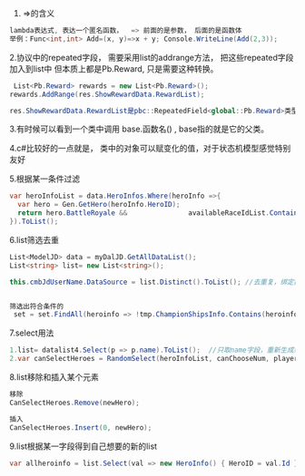 1. =>的含义

~~~c#
lambda表达式, 表达一个匿名函数，  => 前面的是参数， 后面的是函数体
举例：Func<int,int> Add=(x, y)=>x + y; Console.WriteLine(Add(2,3));
~~~

2.协议中的repeated字段， 需要采用list的addrange方法， 把这些repeated字段加入到list中
但本质上都是Pb.Reward, 只是需要这种转换。

~~~c#
 List<Pb.Reward> rewards = new List<Pb.Reward>();
rewards.AddRange(res.ShowRewardData.RewardList);

res.ShowRewardData.RewardList是pbc::RepeatedField<global::Pb.Reward>类型的
~~~



3.有时候可以看到一个类中调用 base.函数名() , base指的就是它的父类。

4.c#比较好的一点就是， 类中的对象可以赋变化的值，对于状态机模型感觉特别友好

5.根据某一条件过滤

~~~c#
var heroInfoList = data.HeroInfos.Where(heroInfo =>{
  var hero = Gen.GetHero(heroInfo.HeroID);
  return hero.BattleRoyale && 			    availableRaceIdList.Contains(hero.RaceID);//是否包含
}).ToList();
~~~

6.list筛选去重

~~~c#
List<ModelJD> data = myDalJD.GetAllDataList(); 
List<string> list= new List<string>();

this.cmbJdUserName.DataSource = list.Distinct().ToList(); //去重复，绑定数据后面要加ToList()


筛选出符合条件的
 set = set.FindAll(heroinfo => !tmp.ChampionShipsInfo.Contains(heroinfo.HeroID));
~~~

7.select用法

~~~c#
1.list= datalist4.Select(p => p.name).ToList();  //只取name字段，重新生成新的List集合
2.var canSelectHeroes = RandomSelect(heroInfoList, canChooseNum, player).Select(heroInfo => Gen.GetHero(heroInfo.HeroID)).ToList(); //会把GetHero表项返回，RandomSelect本来返回的是List<HeroInfo>，经过Select后变成了List<Hero>类型
~~~

8.list移除和插入某个元素

~~~c#
移除
CanSelectHeroes.Remove(newHero);

插入
CanSelectHeroes.Insert(0, newHero);
~~~

9.list根据某一字段得到自己想要的新的list

~~~c#
var allheroinfo = list.Select(val => new HeroInfo() { HeroID = val.Id }).ToList();
~~~




